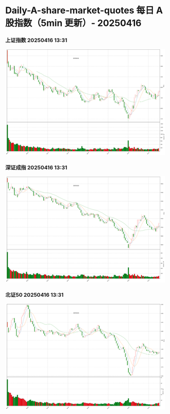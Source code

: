 
# Daily-A-share-market-quotes 每日 A 股指数（5min 更新）- 20250416

### 上证指数 20250416 13:31
![](./fig/2025/4/20250416-sh000001.png)

### 深证成指 20250416 13:31
![](./fig/2025/4/20250416-sz399001.png)

### 北证50 20250416 13:31
![](./fig/2025/4/20250416-bj899050.png)
